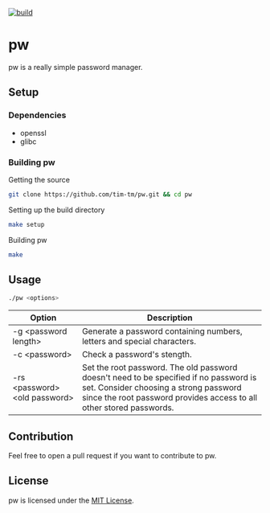 [![build](https://github.com/tim-tm/pw/actions/workflows/build.yml/badge.svg)](https://github.com/tim-tm/pw/actions/workflows/build.yml)

# pw

pw is a really simple password manager.

## Setup

### Dependencies
- openssl
- glibc

### Building pw

Getting the source
```sh
git clone https://github.com/tim-tm/pw.git && cd pw
```

Setting up the build directory
```sh
make setup
```

Building pw
```sh
make
```

## Usage

```sh
./pw <options>
```

| Option | Description |
| ------ | ----------- |
| -g \<password length\> | Generate a password containing numbers, letters and special characters. |
| -c \<password\> | Check a password's stength. |
| -rs \<password\> \<old password\> | Set the root password. The old password doesn't need to be specified if no password is set. Consider choosing a strong password since the root password provides access to all other stored passwords. |

## Contribution

Feel free to open a pull request if you want to contribute to pw.

## License

pw is licensed under the [MIT License](https://github.com/tim-tm/pw/blob/main/LICENSE).
